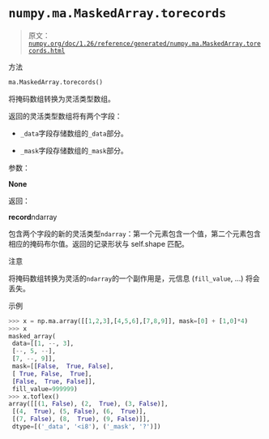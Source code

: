 # `numpy.ma.MaskedArray.torecords`

> 原文：[`numpy.org/doc/1.26/reference/generated/numpy.ma.MaskedArray.torecords.html`](https://numpy.org/doc/1.26/reference/generated/numpy.ma.MaskedArray.torecords.html)

方法

```py
ma.MaskedArray.torecords()
```

将掩码数组转换为灵活类型数组。

返回的灵活类型数组将有两个字段：

+   `_data`字段存储数组的`_data`部分。

+   `_mask`字段存储数组的`_mask`部分。

参数：

**None**

返回：

**record**ndarray

包含两个字段的新的灵活类型`ndarray`：第一个元素包含一个值，第二个元素包含相应的掩码布尔值。返回的记录形状与 self.shape 匹配。

注意

将掩码数组转换为灵活的`ndarray`的一个副作用是，元信息 (`fill_value`, …) 将会丢失。

示例

```py
>>> x = np.ma.array([[1,2,3],[4,5,6],[7,8,9]], mask=[0] + [1,0]*4)
>>> x
masked_array(
 data=[[1, --, 3],
 [--, 5, --],
 [7, --, 9]],
 mask=[[False,  True, False],
 [ True, False,  True],
 [False,  True, False]],
 fill_value=999999)
>>> x.toflex()
array([[(1, False), (2,  True), (3, False)],
 [(4,  True), (5, False), (6,  True)],
 [(7, False), (8,  True), (9, False)]],
 dtype=[('_data', '<i8'), ('_mask', '?')]) 
```
